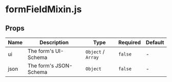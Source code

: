 # formFieldMixin.js

## Props

<!-- @vuese:formFieldMixin.js:props:start -->
|Name|Description|Type|Required|Default|
|---|---|---|---|---|
|ui|The form's UI-Schema|`Object` /  `Array`|`false`|-|
|json|The form's JSON-Schema|`Object`|`false`|-|

<!-- @vuese:formFieldMixin.js:props:end -->


